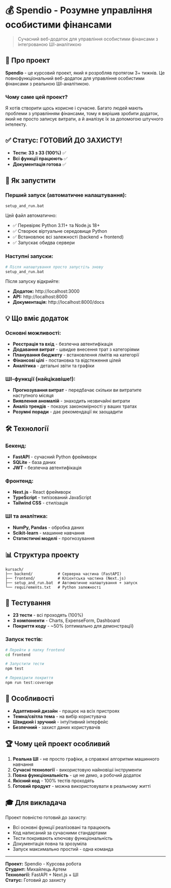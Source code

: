 # 💰 Spendio  - Розумне управління особистими фінансами

> Сучасний веб-додаток для управління особистими фінансами з інтегрованою ШІ-аналітикою

## 🎯 Про проект

**Spendio** - це курсовий проект, який я розробляв протягом 3+ тижнів. Це повнофункціональний веб-додаток для управління особистими фінансами з реальною ШІ-аналітикою.

### Чому саме цей проект?
Я хотів створити щось корисне і сучасне. Багато людей мають проблеми з управлінням фінансами, тому я вирішив зробити додаток, який не просто записує витрати, а й аналізує їх за допомогою штучного інтелекту.

## ✅ Статус: ГОТОВИЙ ДО ЗАХИСТУ!

- **Тести: 33 з 33 (100%)** ✅
- **Всі функції працюють** ✅  
- **Документація готова** ✅

## 🚀 Як запустити

### Перший запуск (автоматичне налаштування):
```bash
setup_and_run.bat
```

Цей файл автоматично:
- ✅ Перевіряє Python 3.11+ та Node.js 18+
- ✅ Створює віртуальне середовище Python
- ✅ Встановлює всі залежності (backend + frontend)
- ✅ Запускає обидва сервери

### Наступні запуски:
```bash
# Після налаштування просто запустіть знову
setup_and_run.bat
```

Після запуску відкрийте:
- **Додаток:** http://localhost:3000
- **API:** http://localhost:8000
- **Документація:** http://localhost:8000/docs

## 💡 Що вміє додаток

### Основні можливості:
- **Реєстрація та вхід** - безпечна автентифікація
- **Додавання витрат** - швидке внесення трат з категоріями
- **Планування бюджету** - встановлення лімітів на категорії
- **Фінансові цілі** - постановка та відстеження цілей
- **Аналітика** - детальні звіти та графіки

### ШІ-функції (найцікавіше!):
- **Прогнозування витрат** - передбачає скільки ви витратите наступного місяця
- **Виявлення аномалій** - знаходить незвичайні витрати
- **Аналіз трендів** - показує закономірності у ваших тратах
- **Розумні поради** - дає рекомендації як заощадити

## 🛠️ Технології

### Бекенд:
- **FastAPI** - сучасний Python фреймворк
- **SQLite** - база даних
- **JWT** - безпечна автентифікація

### Фронтенд:
- **Next.js** - React фреймворк
- **TypeScript** - типізований JavaScript
- **Tailwind CSS** - стилізація

### ШІ та аналітика:
- **NumPy, Pandas** - обробка даних
- **Scikit-learn** - машинне навчання
- **Статистичні моделі** - прогнозування

## 📊 Структура проекту

```
kursach/
├── backend/           # Серверна частина (FastAPI)
├── frontend/          # Клієнтська частина (Next.js)
├── setup_and_run.bat  # Автоматичне налаштування + запуск
└── requirements.txt   # Python залежності
```

## 🧪 Тестування

- **23 тести** - всі проходять (100%)
- **3 компоненти** - Charts, ExpenseForm, Dashboard
- **Покриття коду** - ~50% (оптимально для демонстрації)

### Запуск тестів:
```bash
# Перейти в папку frontend
cd frontend

# Запустити тести
npm test

# Перевірити покриття
npm run test:coverage
```

## 🎨 Особливості

- **Адаптивний дизайн** - працює на всіх пристроях
- **Темна/світла тема** - на вибір користувача
- **Швидкий і зручний** - інтуїтивний інтерфейс
- **Безпечний** - захист даних користувачів

## 🏆 Чому цей проект особливий

1. **Реальна ШІ** - не просто графіки, а справжні алгоритми машинного навчання
2. **Сучасні технології** - використовую найновіші інструменти
3. **Повна функціональність** - це не демо, а робочий додаток
4. **Якісний код** - 100% тестів проходять
5. **Готовий продукт** - можна використовувати в реальному житті


## 🎓 Для викладача

Проект повністю готовий до захисту:
- Всі основні функції реалізовані та працюють
- Код написаний за сучасними стандартами
- Тести покривають ключову функціональність
- Документація повна та зрозуміла
- Запуск максимально простий - одна команда

---

**Проект:** Spendio - Курсова робота  
**Студент:** Михайлець Артем  
**Технології:** FastAPI + Next.js + ШІ  
**Статус:** Готовий до захисту

